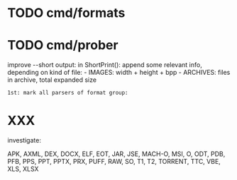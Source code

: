 # TODO cmd/formats




# TODO cmd/prober

  improve --short output:
  in ShortPrint():
      append some relevant info, depending on kind of file:
        - IMAGES: width + height + bpp
        - ARCHIVES: files in archive, total expanded size

    1st: mark all parsers of format group:



# XXX

investigate:

APK, AXML, DEX, DOCX, ELF, EOT, JAR, JSE, MACH-O, MSI, O, ODT, PDB, PFB, PPS, PPT, PPTX, PRX, PUFF, RAW, SO, T1, T2, TORRENT, TTC, VBE, XLS, XLSX
